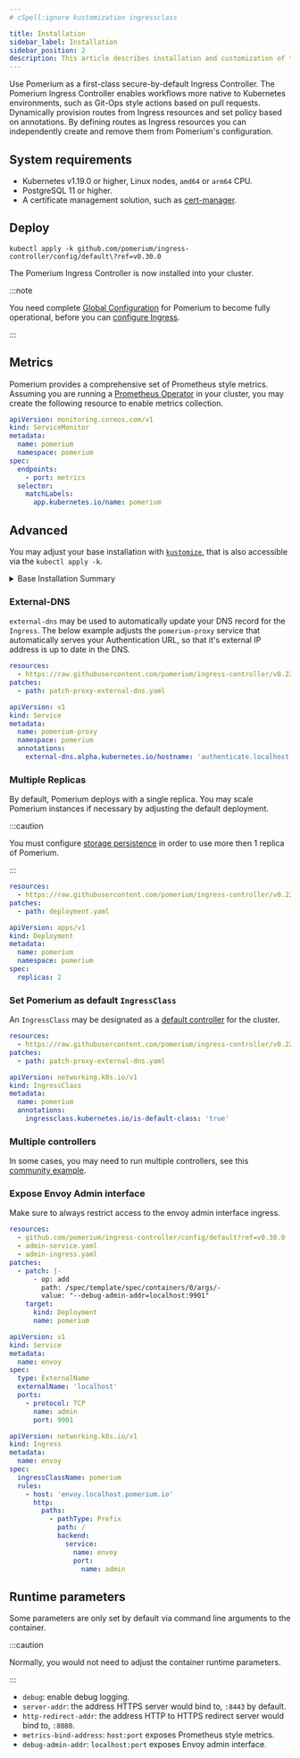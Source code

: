 ```yaml
---
# cSpell:ignore kustomization ingressclass

title: Installation
sidebar_label: Installation
sidebar_position: 2
description: This article describes installation and customization of the Ingress Controller deployment.
---
```


Use Pomerium as a first-class secure-by-default Ingress Controller. The Pomerium Ingress Controller enables workflows more native to Kubernetes environments, such as Git-Ops style actions based on pull requests. Dynamically provision routes from Ingress resources and set policy based on annotations. By defining routes as Ingress resources you can independently create and remove them from Pomerium's configuration.

## System requirements

- Kubernetes v1.19.0 or higher, Linux nodes, `amd64` or `arm64` CPU.
- PostgreSQL 11 or higher.
- A certificate management solution, such as [cert-manager](https://cert-manager.io/).

## Deploy

```console
kubectl apply -k github.com/pomerium/ingress-controller/config/default\?ref=v0.30.0
```

The Pomerium Ingress Controller is now installed into your cluster.

:::note

You need complete [Global Configuration](./configure) for Pomerium to become fully operational, before you can [configure Ingress](./ingress).

:::

## Metrics

Pomerium provides a comprehensive set of Prometheus style metrics. Assuming you are running a [Prometheus Operator](https://github.com/prometheus-operator/prometheus-operator) in your cluster, you may create the following resource to enable metrics collection.

```yaml
apiVersion: monitoring.coreos.com/v1
kind: ServiceMonitor
metadata:
  name: pomerium
  namespace: pomerium
spec:
  endpoints:
    - port: metrics
  selector:
    matchLabels:
      app.kubernetes.io/name: pomerium
```

## Advanced

You may adjust your base installation with [`kustomize`](https://kustomize.io/), that is also accessible via the `kubectl apply -k`.

<details>
<summary>Base Installation Summary</summary>

The following resources are created:

1. `pomerium` namespace.
2. `pomerium` deployment.
3. `pomerium-proxy` `Service` of type `LoadBalancer`, provisioning an external IP address, that listens on `:80` and `:443` ports. All HTTP requests are upgraded to HTTP requests.
4. `pomerium-metrics` `Service` of type `ClusterIP`, accessible from within the cluster, exposing `/metrics` Prometheus-style metrics endpoint.
5. `pomerium-gen-secrets` one-time `Job` that generates an initial set of bootstrap secrets, and stores them into the `bootstrap` `Secret`.
6. [Pomerium CRD](./reference) definitions.
7. RBAC rules.

The default manifest may be rebuilt by running the below command in the [`pomerium/ingress-controller`](https://github.com/pomerium/ingress-controller/tree/main/config) repo.

```console
kustomize build config/default
```

</details>

### External-DNS

`external-dns` may be used to automatically update your DNS record for the `Ingress`. The below example adjusts the `pomerium-proxy` service that automatically serves your Authentication URL, so that it's external IP address is up to date in the DNS.

```yaml title="kustomization.yaml"
resources:
  - https://raw.githubusercontent.com/pomerium/ingress-controller/v0.22.1/deployment.yaml
patches:
  - path: patch-proxy-external-dns.yaml
```

```yaml title="patch-proxy-external-dns.yaml"
apiVersion: v1
kind: Service
metadata:
  name: pomerium-proxy
  namespace: pomerium
  annotations:
    external-dns.alpha.kubernetes.io/hostname: 'authenticate.localhost.pomerium.io'
```

### Multiple Replicas

By default, Pomerium deploys with a single replica. You may scale Pomerium instances if necessary by adjusting the default deployment.

:::caution

You must configure [storage persistence](/docs/internals/data-storage) in order to use more then 1 replica of Pomerium.

:::

```yaml title="kustomization.yaml"
resources:
  - https://raw.githubusercontent.com/pomerium/ingress-controller/v0.22.1/deployment.yaml
patches:
  - path: deployment.yaml
```

```yaml title="deployment.yaml"
apiVersion: apps/v1
kind: Deployment
metadata:
  name: pomerium
  namespace: pomerium
spec:
  replicas: 2
```

### Set Pomerium as default `IngressClass`

An `IngressClass` may be designated as a [default controller](https://kubernetes.io/docs/concepts/services-networking/ingress/#default-ingress-class) for the cluster.

```yaml title="kustomization.yaml"
resources:
  - https://raw.githubusercontent.com/pomerium/ingress-controller/v0.22.0/deployment.yaml
patches:
  - path: patch-proxy-external-dns.yaml
```

```yaml title="patch-ingress-class.yaml"
apiVersion: networking.k8s.io/v1
kind: IngressClass
metadata:
  name: pomerium
  annotations:
    ingressclass.kubernetes.io/is-default-class: 'true'
```

### Multiple controllers

In some cases, you may need to run multiple controllers, see this [community example](https://discuss.pomerium.com/t/kubernetes-ingress-multiple-idp/155/3).

### Expose Envoy Admin interface

Make sure to always restrict access to the envoy admin interface ingress.

```yaml title="kustomization.yaml"
resources:
  - github.com/pomerium/ingress-controller/config/default?ref=v0.30.0
  - admin-service.yaml
  - admin-ingress.yaml
patches:
  - patch: |-
      - op: add
        path: /spec/template/spec/containers/0/args/-
        value: "--debug-admin-addr=localhost:9901"
    target:
      kind: Deployment
      name: pomerium
```

```yaml title="admin-service.yaml"
apiVersion: v1
kind: Service
metadata:
  name: envoy
spec:
  type: ExternalName
  externalName: 'localhost'
  ports:
    - protocol: TCP
      name: admin
      port: 9901
```

```yaml title="admin-ingress.yaml"
apiVersion: networking.k8s.io/v1
kind: Ingress
metadata:
  name: envoy
spec:
  ingressClassName: pomerium
  rules:
    - host: 'envoy.localhost.pomerium.io'
      http:
        paths:
          - pathType: Prefix
            path: /
            backend:
              service:
                name: envoy
                port:
                  name: admin
```

## Runtime parameters

Some parameters are only set by default via command line arguments to the container.

:::caution

Normally, you would not need to adjust the container runtime parameters.

:::

- `debug`: enable debug logging.
- `server-addr`: the address HTTPS server would bind to, `:8443` by default.
- `http-redirect-addr`: the address HTTP to HTTPS redirect server would bind to, `:8080`.
- `metrics-bind-address`: `host:port` exposes Prometheus style metrics.
- `debug-admin-addr`: `localhost:port` exposes Envoy admin interface.
